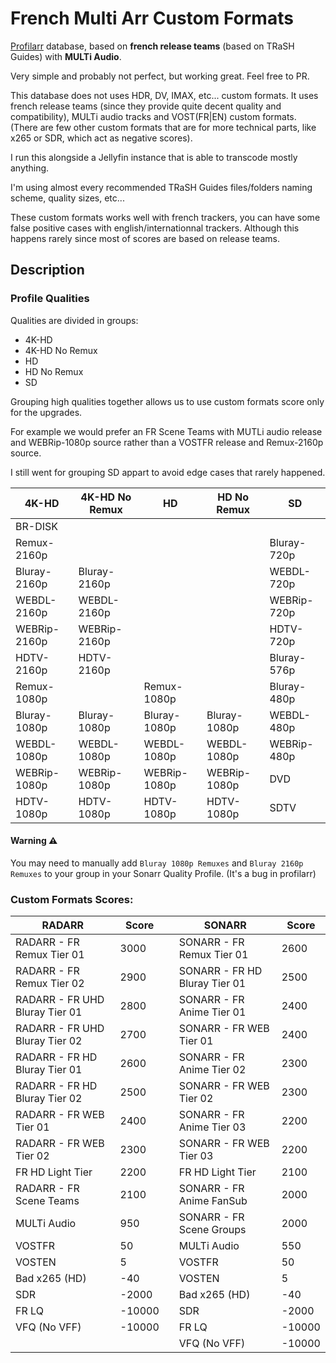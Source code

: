 # French Multi Arr Custom Formats

[Profilarr](https://github.com/Dictionarry-Hub/profilarr) database, based on **french release teams** (based on TRaSH Guides) with **MULTi Audio**.

Very simple and probably not perfect, but working great. Feel free to PR.

This database does not uses HDR, DV, IMAX, etc... custom formats. It uses french release teams (since they provide quite decent quality and compatibility), MULTi audio tracks and VOST(FR|EN) custom formats. (There are few other custom formats that are for more technical parts, like x265 or SDR, which act as negative scores).

I run this alongside a Jellyfin instance that is able to transcode mostly anything.

I'm using almost every recommended TRaSH Guides files/folders naming scheme, quality sizes, etc...

These custom formats works well with french trackers, you can have some false positive cases with english/internationnal trackers. Although this happens rarely since most of scores are based on release teams.

## Description

### Profile Qualities

Qualities are divided in groups:
  - 4K-HD
  - 4K-HD No Remux
  - HD
  - HD No Remux
  - SD

Grouping high qualities together allows us to use custom formats score only for the upgrades.

For example we would prefer an FR Scene Teams with MUTLi audio release and WEBRip-1080p source rather than a VOSTFR release and Remux-2160p source.

I still went for grouping SD appart to avoid edge cases that rarely happened.

|**4K-HD**       |**4K-HD No Remux**       |**HD**          |**HD No Remux** | **SD**         |
|----------------|--------------------------|----------------|----------------|----------------|
|BR-DISK         |                          |                |                |                |
|Remux-2160p     |                          |                |                |Bluray-720p     |
|Bluray-2160p    |Bluray-2160p              |                |                |WEBDL-720p      |
|WEBDL-2160p     |WEBDL-2160p               |                |                |WEBRip-720p     |
|WEBRip-2160p    |WEBRip-2160p              |                |                |HDTV-720p       |
|HDTV-2160p      |HDTV-2160p                |                |                |Bluray-576p     |
|Remux-1080p     |                          |Remux-1080p     |                |Bluray-480p     |
|Bluray-1080p    |Bluray-1080p              |Bluray-1080p    |Bluray-1080p    |WEBDL-480p      |
|WEBDL-1080p     |WEBDL-1080p               |WEBDL-1080p     |WEBDL-1080p     |WEBRip-480p     |
|WEBRip-1080p    |WEBRip-1080p              |WEBRip-1080p    |WEBRip-1080p    |DVD             |
|HDTV-1080p      |HDTV-1080p                |HDTV-1080p      |HDTV-1080p      |SDTV            |

#### Warning ⚠️

You may need to manually add `Bluray 1080p Remuxes` and `Bluray 2160p Remuxes` to your group in your Sonarr Quality Profile. (It's a bug in profilarr)


### Custom Formats Scores:


 **RADARR**                 | **Score** | | **SONARR**                | **Score** |
 |----------------------------|------------|-|----------------------------|------------|
 | RADARR - FR Remux Tier 01  | 3000       | | SONARR - FR Remux Tier 01  | 2600       |
 | RADARR - FR Remux Tier 02  | 2900       | | SONARR - FR HD Bluray Tier 01 | 2500    |
 | RADARR - FR UHD Bluray Tier 01 | 2800   | | SONARR - FR Anime Tier 01  | 2400       |
 | RADARR - FR UHD Bluray Tier 02 | 2700   | | SONARR - FR WEB Tier 01    | 2400       |
 | RADARR - FR HD Bluray Tier 01 | 2600    | | SONARR - FR Anime Tier 02  | 2300       |
 | RADARR - FR HD Bluray Tier 02 | 2500    | | SONARR - FR WEB Tier 02    | 2300       |
 | RADARR - FR WEB Tier 01    | 2400       | | SONARR - FR Anime Tier 03  | 2200       |
 | RADARR - FR WEB Tier 02    | 2300       | | SONARR - FR WEB Tier 03    | 2200       |
 | FR HD Light Tier           | 2200       | | FR HD Light Tier           | 2100       |
 | RADARR - FR Scene Teams    | 2100       | | SONARR - FR Anime FanSub   | 2000       |
 | MULTi Audio                | 950        | | SONARR - FR Scene Groups   | 2000       |
 | VOSTFR                     | 50         | | MULTi Audio                | 550        |
 | VOSTEN                     | 5          | | VOSTFR                     | 50         |
 | Bad x265 (HD)              | -40        | | VOSTEN                     | 5          |
 | SDR                        | -2000      | | Bad x265 (HD)              | -40        |
 | FR LQ                      | -10000     | | SDR                        | -2000      |
 | VFQ (No VFF)               | -10000     | | FR LQ                      | -10000     |
 |                            |            | | VFQ (No VFF)               | -10000     |
